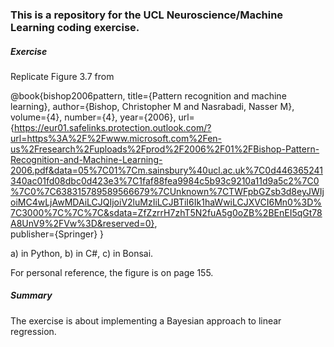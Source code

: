 ### This is a repository for the UCL Neuroscience/Machine Learning coding exercise.

##### Exercise

Replicate Figure 3.7 from

@book{bishop2006pattern,
  title={Pattern recognition and machine learning},
  author={Bishop, Christopher M and Nasrabadi, Nasser M},
  volume={4},
  number={4},
  year={2006},
  url={https://eur01.safelinks.protection.outlook.com/?url=https%3A%2F%2Fwww.microsoft.com%2Fen-us%2Fresearch%2Fuploads%2Fprod%2F2006%2F01%2FBishop-Pattern-Recognition-and-Machine-Learning-2006.pdf&data=05%7C01%7Cm.sainsbury%40ucl.ac.uk%7C0d446365241340ac01fd08dbc0d423e3%7C1faf88fea9984c5b93c9210a11d9a5c2%7C0%7C0%7C638315789589566679%7CUnknown%7CTWFpbGZsb3d8eyJWIjoiMC4wLjAwMDAiLCJQIjoiV2luMzIiLCJBTiI6Ik1haWwiLCJXVCI6Mn0%3D%7C3000%7C%7C%7C&sdata=ZfZzrrH7zhT5N2fuA5g0oZB%2BEnEI5qGt78A8UnV9%2FVw%3D&reserved=0},                                                                                                                                                    
  publisher={Springer}
} 

a) in Python,
b) in C#,
c) in Bonsai.

For personal reference, the figure is on page 155.

##### Summary

The exercise is about implementing a Bayesian approach to linear regression. 